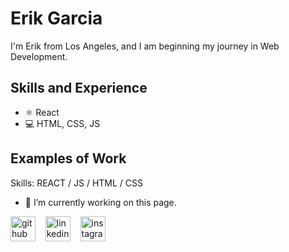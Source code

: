 

# Erik Garcia
I'm Erik from Los Angeles, and I am beginning my journey in Web Development. 


## Skills and Experience
* ⚛ React
* 💻 HTML, CSS, JS

## Examples of Work

Skills: REACT / JS / HTML / CSS

- 🔭 I’m currently working on this page. 

[<img src='https://cdn.jsdelivr.net/npm/simple-icons@3.0.1/icons/github.svg' alt='github' height='40'>](https://github.com/CodeMeALife)&nbsp;&nbsp;&nbsp;&nbsp;[<img src='https://cdn.jsdelivr.net/npm/simple-icons@3.0.1/icons/linkedin.svg' alt='linkedin' height='40'>](https://www.linkedin.com/in/erik-garcia-26a4211b3/)&nbsp;&nbsp;&nbsp;&nbsp;[<img src='https://cdn.jsdelivr.net/npm/simple-icons@3.0.1/icons/instagram.svg' alt='instagram' height='40'>](https://www.instagram.com/codemealife_/) 



